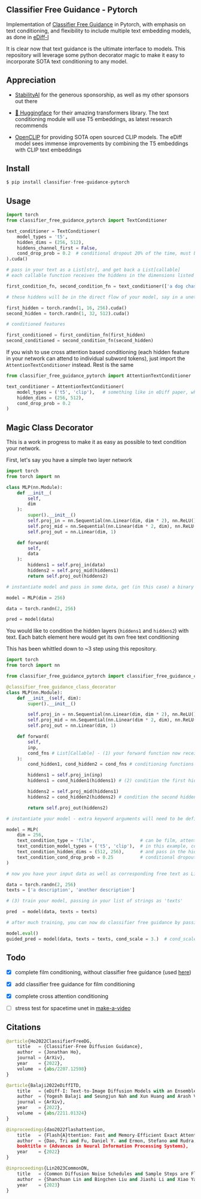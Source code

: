 ## Classifier Free Guidance - Pytorch

Implementation of <a href="https://arxiv.org/abs/2207.12598">Classifier Free Guidance</a> in Pytorch, with emphasis on text conditioning, and flexibility to include multiple text embedding models, as done in <a href="https://deepimagination.cc/eDiff-I/">eDiff-I</a>

It is clear now that text guidance is the ultimate interface to models. This repository will leverage some python decorator magic to make it easy to incorporate SOTA text conditioning to any model.

## Appreciation

- <a href="https://stability.ai/">StabilityAI</a> for the generous sponsorship, as well as my other sponsors out there

- <a href="https://huggingface.co/">🤗 Huggingface</a> for their amazing transformers library. The text conditioning module will use T5 embeddings, as latest research recommends

- <a href="https://github.com/mlfoundations/open_clip">OpenCLIP</a> for providing SOTA open sourced CLIP models. The eDiff model sees immense improvements by combining the T5 embeddings with CLIP text embeddings


## Install

```py
$ pip install classifier-free-guidance-pytorch
```

## Usage

```py
import torch
from classifier_free_guidance_pytorch import TextConditioner

text_conditioner = TextConditioner(
    model_types = 't5',    
    hidden_dims = (256, 512),
    hiddens_channel_first = False,
    cond_drop_prob = 0.2  # conditional dropout 20% of the time, must be greater than 0. to unlock classifier free guidance
).cuda()

# pass in your text as a List[str], and get back a List[callable]
# each callable function receives the hiddens in the dimensions listed at init (hidden_dims)

first_condition_fn, second_condition_fn = text_conditioner(['a dog chasing after a ball'])

# these hiddens will be in the direct flow of your model, say in a unet

first_hidden = torch.randn(1, 16, 256).cuda()
second_hidden = torch.randn(1, 32, 512).cuda()

# conditioned features

first_conditioned = first_condition_fn(first_hidden)
second_conditioned = second_condition_fn(second_hidden)
```

If you wish to use cross attention based conditioning (each hidden feature in your network can attend to individual subword tokens), just import the `AttentionTextConditioner` instead. Rest is the same

```py
from classifier_free_guidance_pytorch import AttentionTextConditioner

text_conditioner = AttentionTextConditioner(
    model_types = ('t5', 'clip'),   # something like in eDiff paper, where they used both T5 and Clip for even better results (Balaji et al.)
    hidden_dims = (256, 512),
    cond_drop_prob = 0.2
)
```

## Magic Class Decorator

This is a work in progress to make it as easy as possible to text condition your network.

First, let's say you have a simple two layer network

```py
import torch
from torch import nn

class MLP(nn.Module):
    def __init__(
        self,
        dim
    ):
        super().__init__()
        self.proj_in = nn.Sequential(nn.Linear(dim, dim * 2), nn.ReLU())
        self.proj_mid = nn.Sequential(nn.Linear(dim * 2, dim), nn.ReLU())
        self.proj_out = nn.Linear(dim, 1)

    def forward(
        self,
        data
    ):
        hiddens1 = self.proj_in(data)
        hiddens2 = self.proj_mid(hiddens1)
        return self.proj_out(hiddens2)

# instantiate model and pass in some data, get (in this case) a binary prediction

model = MLP(dim = 256)

data = torch.randn(2, 256)

pred = model(data)
```

You would like to condition the hidden layers (`hiddens1` and `hiddens2`) with text. Each batch element here would get its own free text conditioning

This has been whittled down to ~3 step using this repository.

```py
import torch
from torch import nn

from classifier_free_guidance_pytorch import classifier_free_guidance_class_decorator

@classifier_free_guidance_class_decorator
class MLP(nn.Module):
    def __init__(self, dim):
        super().__init__()

        self.proj_in = nn.Sequential(nn.Linear(dim, dim * 2), nn.ReLU())
        self.proj_mid = nn.Sequential(nn.Linear(dim * 2, dim), nn.ReLU())
        self.proj_out = nn.Linear(dim, 1)

    def forward(
        self,
        inp,
        cond_fns # List[Callable] - (1) your forward function now receives a list of conditioning functions, which you invoke on your hidden tensors
    ):
        cond_hidden1, cond_hidden2 = cond_fns # conditioning functions are given back in the order of the `hidden_dims` set on the text conditioner

        hiddens1 = self.proj_in(inp)
        hiddens1 = cond_hidden1(hiddens1) # (2) condition the first hidden layer with FiLM

        hiddens2 = self.proj_mid(hiddens1)
        hiddens2 = cond_hidden2(hiddens2) # condition the second hidden layer with FiLM

        return self.proj_out(hiddens2)

# instantiate your model - extra keyword arguments will need to be defined, prepended by `text_condition_`

model = MLP(
    dim = 256,
    text_condition_type = 'film',                 # can be film, attention, or null (none)
    text_condition_model_types = ('t5', 'clip'),  # in this example, conditioning on both T5 and OpenCLIP
    text_condition_hidden_dims = (512, 256),      # and pass in the hidden dimensions you would like to condition on. in this case there are two hidden dimensions (dim * 2 and dim, after the first and second projections)
    text_condition_cond_drop_prob = 0.25          # conditional dropout probability for classifier free guidance. can be set to 0. if you do not need it and just want the text conditioning
)

# now you have your input data as well as corresponding free text as List[str]

data = torch.randn(2, 256)
texts = ['a description', 'another description']

# (3) train your model, passing in your list of strings as 'texts'

pred  = model(data, texts = texts)

# after much training, you can now do classifier free guidance by passing in a condition scale of > 1. !

model.eval()
guided_pred = model(data, texts = texts, cond_scale = 3.)  # cond_scale stands for conditioning scale from classifier free guidance paper

```

## Todo

- [x] complete film conditioning, without classifier free guidance (used <a href="https://github.com/lucidrains/robotic-transformer-pytorch/blob/main/robotic_transformer_pytorch/robotic_transformer_pytorch.py">here</a>)
- [x] add classifier free guidance for film conditioning
- [x] complete cross attention conditioning

- [ ] stress test for spacetime unet in <a href="https://github.com/lucidrains/make-a-video-pytorch">make-a-video</a>

## Citations

```py
@article{Ho2022ClassifierFreeDG,
    title   = {Classifier-Free Diffusion Guidance},
    author  = {Jonathan Ho},
    journal = {ArXiv},
    year    = {2022},
    volume  = {abs/2207.12598}
}
```

```py
@article{Balaji2022eDiffITD,
    title   = {eDiff-I: Text-to-Image Diffusion Models with an Ensemble of Expert Denoisers},
    author  = {Yogesh Balaji and Seungjun Nah and Xun Huang and Arash Vahdat and Jiaming Song and Karsten Kreis and Miika Aittala and Timo Aila and Samuli Laine and Bryan Catanzaro and Tero Karras and Ming-Yu Liu},
    journal = {ArXiv},
    year    = {2022},
    volume  = {abs/2211.01324}
}
```

```py
@inproceedings{dao2022flashattention,
    title   = {Flash{A}ttention: Fast and Memory-Efficient Exact Attention with {IO}-Awareness},
    author  = {Dao, Tri and Fu, Daniel Y. and Ermon, Stefano and Rudra, Atri and R{\'e}, Christopher},
    booktitle = {Advances in Neural Information Processing Systems},
    year    = {2022}
}
```

```py
@inproceedings{Lin2023CommonDN,
    title   = {Common Diffusion Noise Schedules and Sample Steps are Flawed},
    author  = {Shanchuan Lin and Bingchen Liu and Jiashi Li and Xiao Yang},
    year    = {2023}
}
```
